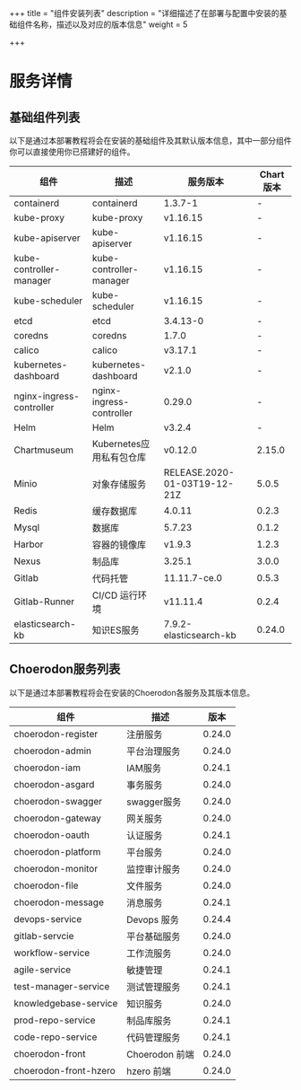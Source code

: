 +++
title = "组件安装列表"
description = "详细描述了在部署与配置中安装的基础组件名称，描述以及对应的版本信息"
weight = 5

+++

# 服务详情

## 基础组件列表

以下是通过本部署教程将会在安装的基础组件及其默认版本信息，其中一部分组件你可以直接使用你已搭建好的组件。

| 组件                      | 描述                      | 服务版本                     | Chart版本 |
| ------------------------ | ------------------------ | ---------------------------- | --------- |
| containerd               | containerd               | 1.3.7-1                      | -         |
| kube-proxy               | kube-proxy               | v1.16.15                      | -         |
| kube-apiserver           | kube-apiserver           | v1.16.15                      | -         |
| kube-controller-manager  | kube-controller-manager  | v1.16.15                      | -         |
| kube-scheduler           | kube-scheduler           | v1.16.15                      | -         |
| etcd                     | etcd                     | 3.4.13-0                     | -         |
| coredns                  | coredns                  | 1.7.0                        | -         |
| calico                   | calico                   | v3.17.1                      | -         |
| kubernetes-dashboard     | kubernetes-dashboard     | v2.1.0                       | -         |
| nginx-ingress-controller | nginx-ingress-controller | 0.29.0                       | -         |
| Helm                     | Helm                     | v3.2.4                       | -         |
| Chartmuseum              | Kubernetes应用私有包仓库   | v0.12.0                      | 2.15.0    |
| Minio                    | 对象存储服务               | RELEASE.2020-01-03T19-12-21Z | 5.0.5     |
| Redis                    | 缓存数据库                 | 4.0.11                       | 0.2.3     |
| Mysql                    | 数据库                    | 5.7.23                       | 0.1.2     |
| Harbor                   | 容器的镜像库               | v1.9.3                       | 1.2.3     |
| Nexus                    | 制品库                    | 3.25.1                       | 3.0.0     |
| Gitlab                   | 代码托管                  | 11.11.7-ce.0                 | 0.5.3     |
| Gitlab-Runner            | CI/CD 运行环境            | v11.11.4                     | 0.2.4     |
| elasticsearch-kb         | 知识ES服务                | 7.9.2-elasticsearch-kb         | 0.24.0    |

## Choerodon服务列表

以下是通过本部署教程将会在安装的Choerodon各服务及其版本信息。

| 组件                  | 描述           | 版本   |
| --------------------- | -------------- | ------ |
| choerodon-register    | 注册服务       | 0.24.0 |
| choerodon-admin       | 平台治理服务    | 0.24.0 |
| choerodon-iam         | IAM服务       | 0.24.1 |
| choerodon-asgard      | 事务服务       | 0.24.0 |
| choerodon-swagger     | swagger服务   | 0.24.0 |
| choerodon-gateway     | 网关服务       | 0.24.0 |
| choerodon-oauth       | 认证服务       | 0.24.1 |
| choerodon-platform    | 平台服务       | 0.24.0 |
| choerodon-monitor     | 监控审计服务    | 0.24.0 |
| choerodon-file        | 文件服务       | 0.24.0 |
| choerodon-message     | 消息服务       | 0.24.1 |
| devops-service        | Devops 服务    | 0.24.4 |
| gitlab-servcie        | 平台基础服务    | 0.24.0 |
| workflow-service      | 工作流服务      | 0.24.0 |
| agile-service         | 敏捷管理        | 0.24.1 |
| test-manager-service  | 测试管理服务     | 0.24.1 |
| knowledgebase-service | 知识服务        | 0.24.0 |
| prod-repo-service     | 制品库服务      | 0.24.1 |
| code-repo-service     | 代码管理服务     | 0.24.1 |
| choerodon-front       | Choerodon 前端  | 0.24.0 |
| choerodon-front-hzero | hzero 前端      | 0.24.0 |
